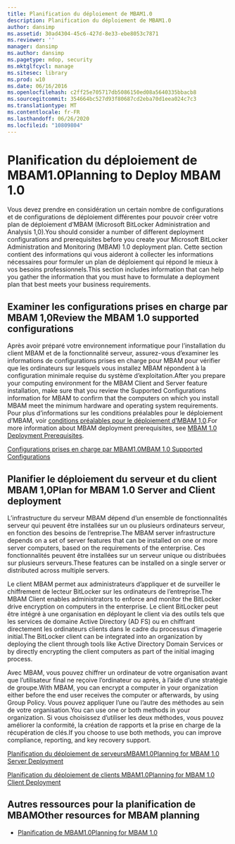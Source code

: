 ```yaml
---
title: Planification du déploiement de MBAM1.0
description: Planification du déploiement de MBAM1.0
author: dansimp
ms.assetid: 30ad4304-45c6-427d-8e33-ebe8053c7871
ms.reviewer: ''
manager: dansimp
ms.author: dansimp
ms.pagetype: mdop, security
ms.mktglfcycl: manage
ms.sitesec: library
ms.prod: w10
ms.date: 06/16/2016
ms.openlocfilehash: c2ff25e705717db5086150ed08a5640335bbacb8
ms.sourcegitcommit: 354664bc527d93f80687cd2eba70d1eea024c7c3
ms.translationtype: MT
ms.contentlocale: fr-FR
ms.lasthandoff: 06/26/2020
ms.locfileid: "10809804"
---
```

# <span data-ttu-id="45931-103">Planification du déploiement de MBAM1.0</span><span class="sxs-lookup"><span data-stu-id="45931-103">Planning to Deploy MBAM 1.0</span></span>


<span data-ttu-id="45931-104">Vous devez prendre en considération un certain nombre de configurations et de configurations de déploiement différentes pour pouvoir créer votre plan de déploiement d’MBAM (Microsoft BitLocker Administration and Analysis 1,0).</span><span class="sxs-lookup"><span data-stu-id="45931-104">You should consider a number of different deployment configurations and prerequisites before you create your Microsoft BitLocker Administration and Monitoring (MBAM) 1.0 deployment plan.</span></span> <span data-ttu-id="45931-105">Cette section contient des informations qui vous aideront à collecter les informations nécessaires pour formuler un plan de déploiement qui répond le mieux à vos besoins professionnels.</span><span class="sxs-lookup"><span data-stu-id="45931-105">This section includes information that can help you gather the information that you must have to formulate a deployment plan that best meets your business requirements.</span></span>

## <span data-ttu-id="45931-106">Examiner les configurations prises en charge par MBAM 1,0</span><span class="sxs-lookup"><span data-stu-id="45931-106">Review the MBAM 1.0 supported configurations</span></span>


<span data-ttu-id="45931-107">Après avoir préparé votre environnement informatique pour l’installation du client MBAM et de la fonctionnalité serveur, assurez-vous d’examiner les informations de configurations prises en charge pour MBAM pour vérifier que les ordinateurs sur lesquels vous installez MBAM répondent à la configuration minimale requise du système d’exploitation.</span><span class="sxs-lookup"><span data-stu-id="45931-107">After you prepare your computing environment for the MBAM Client and Server feature installation, make sure that you review the Supported Configurations information for MBAM to confirm that the computers on which you install MBAM meet the minimum hardware and operating system requirements.</span></span> <span data-ttu-id="45931-108">Pour plus d’informations sur les conditions préalables pour le déploiement d’MBAM, voir [conditions préalables pour le déploiement d’MBAM 1,0](mbam-10-deployment-prerequisites.md).</span><span class="sxs-lookup"><span data-stu-id="45931-108">For more information about MBAM deployment prerequisites, see [MBAM 1.0 Deployment Prerequisites](mbam-10-deployment-prerequisites.md).</span></span>

[<span data-ttu-id="45931-109">Configurations prises en charge par MBAM1.0</span><span class="sxs-lookup"><span data-stu-id="45931-109">MBAM 1.0 Supported Configurations</span></span>](mbam-10-supported-configurations.md)

## <span data-ttu-id="45931-110">Planifier le déploiement du serveur et du client MBAM 1,0</span><span class="sxs-lookup"><span data-stu-id="45931-110">Plan for MBAM 1.0 Server and Client deployment</span></span>


<span data-ttu-id="45931-111">L’infrastructure du serveur MBAM dépend d’un ensemble de fonctionnalités serveur qui peuvent être installées sur un ou plusieurs ordinateurs serveur, en fonction des besoins de l’entreprise.</span><span class="sxs-lookup"><span data-stu-id="45931-111">The MBAM server infrastructure depends on a set of server features that can be installed on one or more server computers, based on the requirements of the enterprise.</span></span> <span data-ttu-id="45931-112">Ces fonctionnalités peuvent être installées sur un serveur unique ou distribuées sur plusieurs serveurs.</span><span class="sxs-lookup"><span data-stu-id="45931-112">These features can be installed on a single server or distributed across multiple servers.</span></span>

<span data-ttu-id="45931-113">Le client MBAM permet aux administrateurs d’appliquer et de surveiller le chiffrement de lecteur BitLocker sur les ordinateurs de l’entreprise.</span><span class="sxs-lookup"><span data-stu-id="45931-113">The MBAM Client enables administrators to enforce and monitor the BitLocker drive encryption on computers in the enterprise.</span></span> <span data-ttu-id="45931-114">Le client BitLocker peut être intégré à une organisation en déployant le client via des outils tels que les services de domaine Active Directory (AD FS) ou en chiffrant directement les ordinateurs clients dans le cadre du processus d’imagerie initial.</span><span class="sxs-lookup"><span data-stu-id="45931-114">The BitLocker client can be integrated into an organization by deploying the client through tools like Active Directory Domain Services or by directly encrypting the client computers as part of the initial imaging process.</span></span>

<span data-ttu-id="45931-115">Avec MBAM, vous pouvez chiffrer un ordinateur de votre organisation avant que l’utilisateur final ne reçoive l’ordinateur ou après, à l’aide d’une stratégie de groupe.</span><span class="sxs-lookup"><span data-stu-id="45931-115">With MBAM, you can encrypt a computer in your organization either before the end user receives the computer or afterwards, by using Group Policy.</span></span> <span data-ttu-id="45931-116">Vous pouvez appliquer l’une ou l’autre des méthodes au sein de votre organisation.</span><span class="sxs-lookup"><span data-stu-id="45931-116">You can use one or both methods in your organization.</span></span> <span data-ttu-id="45931-117">Si vous choisissez d’utiliser les deux méthodes, vous pouvez améliorer la conformité, la création de rapports et la prise en charge de la récupération de clés.</span><span class="sxs-lookup"><span data-stu-id="45931-117">If you choose to use both methods, you can improve compliance, reporting, and key recovery support.</span></span>

[<span data-ttu-id="45931-118">Planification du déploiement de serveursMBAM1.0</span><span class="sxs-lookup"><span data-stu-id="45931-118">Planning for MBAM 1.0 Server Deployment</span></span>](planning-for-mbam-10-server-deployment.md)

[<span data-ttu-id="45931-119">Planification du déploiement de clients MBAM1.0</span><span class="sxs-lookup"><span data-stu-id="45931-119">Planning for MBAM 1.0 Client Deployment</span></span>](planning-for-mbam-10-client-deployment.md)

## <a href="" id="other-resources-for-mbam-planning-"></a><span data-ttu-id="45931-120">Autres ressources pour la planification de MBAM</span><span class="sxs-lookup"><span data-stu-id="45931-120">Other resources for MBAM planning</span></span>


-   [<span data-ttu-id="45931-121">Planification de MBAM1.0</span><span class="sxs-lookup"><span data-stu-id="45931-121">Planning for MBAM 1.0</span></span>](planning-for-mbam-10.md)

 

 





